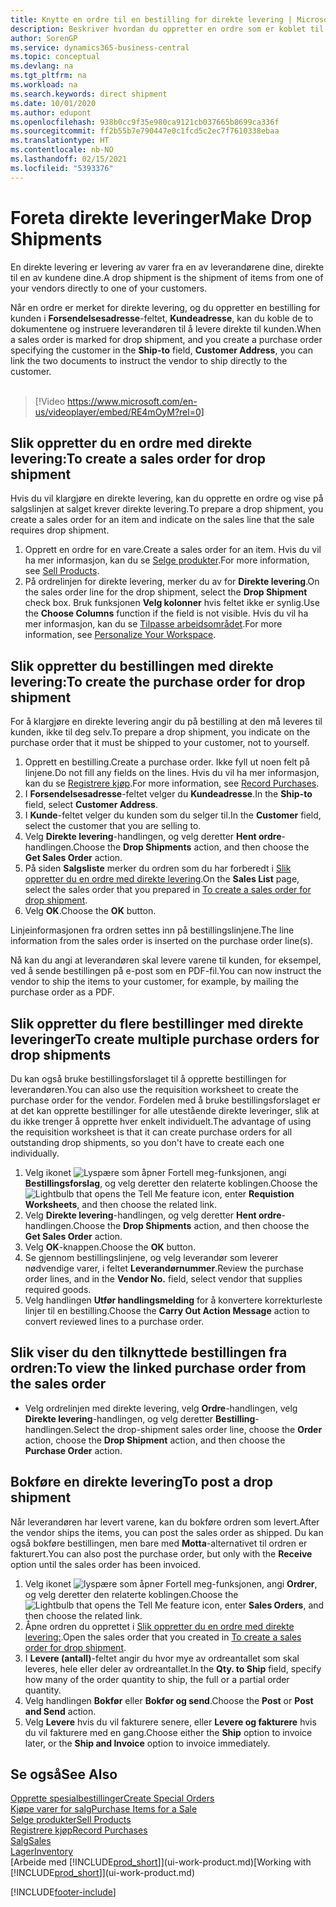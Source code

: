 ```yaml
---
title: Knytte en ordre til en bestilling for direkte levering | Microsoft-dokumentasjon
description: Beskriver hvordan du oppretter en ordre som er koblet til en bestilling, for å sikre levering direkte fra leverandøren til kunden.
author: SorenGP
ms.service: dynamics365-business-central
ms.topic: conceptual
ms.devlang: na
ms.tgt_pltfrm: na
ms.workload: na
ms.search.keywords: direct shipment
ms.date: 10/01/2020
ms.author: edupont
ms.openlocfilehash: 938b0cc9f35e980ca9121cb037665b8699ca336f
ms.sourcegitcommit: ff2b55b7e790447e0c1fcd5c2ec7f7610338ebaa
ms.translationtype: HT
ms.contentlocale: nb-NO
ms.lasthandoff: 02/15/2021
ms.locfileid: "5393376"
---
```

# <a name="make-drop-shipments"></a><span data-ttu-id="b9f9d-103">Foreta direkte leveringer</span><span class="sxs-lookup"><span data-stu-id="b9f9d-103">Make Drop Shipments</span></span>

<span data-ttu-id="b9f9d-104">En direkte levering er levering av varer fra en av leverandørene dine, direkte til en av kundene dine.</span><span class="sxs-lookup"><span data-stu-id="b9f9d-104">A drop shipment is the shipment of items from one of your vendors directly to one of your customers.</span></span>

<span data-ttu-id="b9f9d-105">Når en ordre er merket for direkte levering, og du oppretter en bestilling for kunden i **Forsendelsesadresse**-feltet, **Kundeadresse**, kan du koble de to dokumentene og instruere leverandøren til å levere direkte til kunden.</span><span class="sxs-lookup"><span data-stu-id="b9f9d-105">When a sales order is marked for drop shipment, and you create a purchase order specifying the customer in the **Ship-to** field, **Customer Address**, you can link the two documents to instruct the vendor to ship directly to the customer.</span></span>
<br><br>  
  
> [!Video https://www.microsoft.com/en-us/videoplayer/embed/RE4mOyM?rel=0]

## <a name="to-create-a-sales-order-for-drop-shipment"></a><span data-ttu-id="b9f9d-106">Slik oppretter du en ordre med direkte levering:</span><span class="sxs-lookup"><span data-stu-id="b9f9d-106">To create a sales order for drop shipment</span></span>

<span data-ttu-id="b9f9d-107">Hvis du vil klargjøre en direkte levering, kan du opprette en ordre og vise på salgslinjen at salget krever direkte levering.</span><span class="sxs-lookup"><span data-stu-id="b9f9d-107">To prepare a drop shipment, you create a sales order for an item and indicate on the sales line that the sale requires drop shipment.</span></span>

1. <span data-ttu-id="b9f9d-108">Opprett en ordre for en vare.</span><span class="sxs-lookup"><span data-stu-id="b9f9d-108">Create a sales order for an item.</span></span> <span data-ttu-id="b9f9d-109">Hvis du vil ha mer informasjon, kan du se [Selge produkter](sales-how-sell-products.md).</span><span class="sxs-lookup"><span data-stu-id="b9f9d-109">For more information, see [Sell Products](sales-how-sell-products.md).</span></span>
2. <span data-ttu-id="b9f9d-110">På ordrelinjen for direkte levering, merker du av for **Direkte levering**.</span><span class="sxs-lookup"><span data-stu-id="b9f9d-110">On the sales order line for the drop shipment, select the **Drop Shipment** check box.</span></span> <span data-ttu-id="b9f9d-111">Bruk funksjonen **Velg kolonner** hvis feltet ikke er synlig.</span><span class="sxs-lookup"><span data-stu-id="b9f9d-111">Use the **Choose Columns** function if the field is not visible.</span></span> <span data-ttu-id="b9f9d-112">Hvis du vil ha mer informasjon, kan du se [Tilpasse arbeidsområdet](ui-personalization-user.md).</span><span class="sxs-lookup"><span data-stu-id="b9f9d-112">For more information, see [Personalize Your Workspace](ui-personalization-user.md).</span></span>

## <a name="to-create-the-purchase-order-for-drop-shipment"></a><span data-ttu-id="b9f9d-113">Slik oppretter du bestillingen med direkte levering:</span><span class="sxs-lookup"><span data-stu-id="b9f9d-113">To create the purchase order for drop shipment</span></span>

<span data-ttu-id="b9f9d-114">For å klargjøre en direkte levering angir du på bestilling at den må leveres til kunden, ikke til deg selv.</span><span class="sxs-lookup"><span data-stu-id="b9f9d-114">To prepare a drop shipment, you indicate on the purchase order that it must be shipped to your customer, not to yourself.</span></span>

1. <span data-ttu-id="b9f9d-115">Opprett en bestilling.</span><span class="sxs-lookup"><span data-stu-id="b9f9d-115">Create a purchase order.</span></span> <span data-ttu-id="b9f9d-116">Ikke fyll ut noen felt på linjene.</span><span class="sxs-lookup"><span data-stu-id="b9f9d-116">Do not fill any fields on the lines.</span></span> <span data-ttu-id="b9f9d-117">Hvis du vil ha mer informasjon, kan du se [Registrere kjøp](purchasing-how-record-purchases.md).</span><span class="sxs-lookup"><span data-stu-id="b9f9d-117">For more information, see [Record Purchases](purchasing-how-record-purchases.md).</span></span>
2. <span data-ttu-id="b9f9d-118">I **Forsendelsesadresse**-feltet velger du **Kundeadresse**.</span><span class="sxs-lookup"><span data-stu-id="b9f9d-118">In the **Ship-to** field, select **Customer Address**.</span></span>
3. <span data-ttu-id="b9f9d-119">I **Kunde**-feltet velger du kunden som du selger til.</span><span class="sxs-lookup"><span data-stu-id="b9f9d-119">In the **Customer** field, select the customer that you are selling to.</span></span>
4. <span data-ttu-id="b9f9d-120">Velg **Direkte levering**-handlingen, og velg deretter **Hent ordre**-handlingen.</span><span class="sxs-lookup"><span data-stu-id="b9f9d-120">Choose the **Drop Shipments** action, and then choose the **Get Sales Order** action.</span></span>
5. <span data-ttu-id="b9f9d-121">På siden **Salgsliste** merker du ordren som du har forberedt i [Slik oppretter du en ordre med direkte levering](sales-how-drop-shipment.md#to-create-a-sales-order-for-drop-shipment).</span><span class="sxs-lookup"><span data-stu-id="b9f9d-121">On the **Sales List** page, select the sales order that you prepared in [To create a sales order for drop shipment](sales-how-drop-shipment.md#to-create-a-sales-order-for-drop-shipment).</span></span>
6. <span data-ttu-id="b9f9d-122">Velg **OK**.</span><span class="sxs-lookup"><span data-stu-id="b9f9d-122">Choose the **OK** button.</span></span>

<span data-ttu-id="b9f9d-123">Linjeinformasjonen fra ordren settes inn på bestillingslinjene.</span><span class="sxs-lookup"><span data-stu-id="b9f9d-123">The line information from the sales order is inserted on the purchase order line(s).</span></span>

<span data-ttu-id="b9f9d-124">Nå kan du angi at leverandøren skal levere varene til kunden, for eksempel, ved å sende bestillingen på e-post som en PDF-fil.</span><span class="sxs-lookup"><span data-stu-id="b9f9d-124">You can now instruct the vendor to ship the items to your customer, for example, by mailing the purchase order as a PDF.</span></span>     

## <a name="to-create-multiple-purchase-orders-for-drop-shipments"></a><span data-ttu-id="b9f9d-125">Slik oppretter du flere bestillinger med direkte leveringer</span><span class="sxs-lookup"><span data-stu-id="b9f9d-125">To create multiple purchase orders for drop shipments</span></span>

<span data-ttu-id="b9f9d-126">Du kan også bruke bestillingsforslaget til å opprette bestillingen for leverandøren.</span><span class="sxs-lookup"><span data-stu-id="b9f9d-126">You can also use the requisition worksheet to create the purchase order for the vendor.</span></span> <span data-ttu-id="b9f9d-127">Fordelen med å bruke bestillingsforslaget er at det kan opprette bestillinger for alle utestående direkte leveringer, slik at du ikke trenger å opprette hver enkelt individuelt.</span><span class="sxs-lookup"><span data-stu-id="b9f9d-127">The advantage of using the requisition worksheet is that it can create purchase orders for all outstanding drop shipments, so you don't have to create each one individually.</span></span>

1. <span data-ttu-id="b9f9d-128">Velg ikonet ![Lyspære som åpner Fortell meg-funksjonen](media/ui-search/search_small.png "Fortell hva du vil gjøre"), angi **Bestillingsforslag**, og velg deretter den relaterte koblingen.</span><span class="sxs-lookup"><span data-stu-id="b9f9d-128">Choose the ![Lightbulb that opens the Tell Me feature](media/ui-search/search_small.png "Tell me what you want to do") icon, enter **Requistion Worksheets**, and then choose the related link.</span></span>
2. <span data-ttu-id="b9f9d-129">Velg **Direkte levering**-handlingen, og velg deretter **Hent ordre**-handlingen.</span><span class="sxs-lookup"><span data-stu-id="b9f9d-129">Choose the **Drop Shipments** action, and then choose the **Get Sales Order** action.</span></span>
3. <span data-ttu-id="b9f9d-130">Velg **OK**-knappen.</span><span class="sxs-lookup"><span data-stu-id="b9f9d-130">Choose the **OK** button.</span></span>
4. <span data-ttu-id="b9f9d-131">Se gjennom bestillingslinjene, og velg leverandør som leverer nødvendige varer, i feltet **Leverandørnummer**.</span><span class="sxs-lookup"><span data-stu-id="b9f9d-131">Review the purchase order lines, and in the **Vendor No.** field, select vendor that supplies required goods.</span></span> 
5. <span data-ttu-id="b9f9d-132">Velg handlingen **Utfør handlingsmelding** for å konvertere korrekturleste linjer til en bestilling.</span><span class="sxs-lookup"><span data-stu-id="b9f9d-132">Choose the **Carry Out Action Message** action to convert reviewed lines to a purchase order.</span></span>

## <a name="to-view-the-linked-purchase-order-from-the-sales-order"></a><span data-ttu-id="b9f9d-133">Slik viser du den tilknyttede bestillingen fra ordren:</span><span class="sxs-lookup"><span data-stu-id="b9f9d-133">To view the linked purchase order from the sales order</span></span>

* <span data-ttu-id="b9f9d-134">Velg ordrelinjen med direkte levering, velg **Ordre**-handlingen, velg **Direkte levering**-handlingen, og velg deretter **Bestilling**-handlingen.</span><span class="sxs-lookup"><span data-stu-id="b9f9d-134">Select the drop-shipment sales order line, choose the **Order** action, choose the **Drop Shipment** action, and then choose the **Purchase Order** action.</span></span>

## <a name="to-post-a-drop-shipment"></a><span data-ttu-id="b9f9d-135">Bokføre en direkte levering</span><span class="sxs-lookup"><span data-stu-id="b9f9d-135">To post a drop shipment</span></span>

<span data-ttu-id="b9f9d-136">Når leverandøren har levert varene, kan du bokføre ordren som levert.</span><span class="sxs-lookup"><span data-stu-id="b9f9d-136">After the vendor ships the items, you can post the sales order as shipped.</span></span> <span data-ttu-id="b9f9d-137">Du kan også bokføre bestillingen, men bare med **Motta**-alternativet til ordren er fakturert.</span><span class="sxs-lookup"><span data-stu-id="b9f9d-137">You can also post the purchase order, but only with the **Receive** option until the sales order has been invoiced.</span></span>

1. <span data-ttu-id="b9f9d-138">Velg ikonet ![lyspære som åpner Fortell meg-funksjonen](media/ui-search/search_small.png "Fortell hva du vil gjøre"), angi **Ordrer**, og velg deretter den relaterte koblingen.</span><span class="sxs-lookup"><span data-stu-id="b9f9d-138">Choose the ![Lightbulb that opens the Tell Me feature](media/ui-search/search_small.png "Tell me what you want to do") icon, enter **Sales Orders**, and then choose the related link.</span></span>
2. <span data-ttu-id="b9f9d-139">Åpne ordren du opprettet i [Slik oppretter du en ordre med direkte levering:](#to-create-a-sales-order-for-drop-shipment).</span><span class="sxs-lookup"><span data-stu-id="b9f9d-139">Open the sales order that you created in [To create a sales order for drop shipment](#to-create-a-sales-order-for-drop-shipment).</span></span>
3. <span data-ttu-id="b9f9d-140">I **Levere (antall)**-feltet angir du hvor mye av ordreantallet som skal leveres, hele eller deler av ordreantallet.</span><span class="sxs-lookup"><span data-stu-id="b9f9d-140">In the **Qty. to Ship** field, specify how many of the order quantity to ship, the full or a partial order quantity.</span></span>
4. <span data-ttu-id="b9f9d-141">Velg handlingen **Bokfør** eller **Bokfør og send**.</span><span class="sxs-lookup"><span data-stu-id="b9f9d-141">Choose the **Post** or **Post and Send** action.</span></span>
5. <span data-ttu-id="b9f9d-142">Velg **Levere** hvis du vil fakturere senere, eller **Levere og fakturere** hvis du vil fakturere med en gang.</span><span class="sxs-lookup"><span data-stu-id="b9f9d-142">Choose either the **Ship** option to invoice later, or the **Ship and Invoice** option to invoice immediately.</span></span>

## <a name="see-also"></a><span data-ttu-id="b9f9d-143">Se også</span><span class="sxs-lookup"><span data-stu-id="b9f9d-143">See Also</span></span>

[<span data-ttu-id="b9f9d-144">Opprette spesialbestillinger</span><span class="sxs-lookup"><span data-stu-id="b9f9d-144">Create Special Orders</span></span>](sales-how-to-create-special-orders.md)  
[<span data-ttu-id="b9f9d-145">Kjøpe varer for salg</span><span class="sxs-lookup"><span data-stu-id="b9f9d-145">Purchase Items for a Sale</span></span>](purchasing-how-purchase-products-sale.md)  
[<span data-ttu-id="b9f9d-146">Selge produkter</span><span class="sxs-lookup"><span data-stu-id="b9f9d-146">Sell Products</span></span>](sales-how-sell-products.md)  
[<span data-ttu-id="b9f9d-147">Registrere kjøp</span><span class="sxs-lookup"><span data-stu-id="b9f9d-147">Record Purchases</span></span>](purchasing-how-record-purchases.md)  
[<span data-ttu-id="b9f9d-148">Salg</span><span class="sxs-lookup"><span data-stu-id="b9f9d-148">Sales</span></span>](sales-manage-sales.md)  
[<span data-ttu-id="b9f9d-149">Lager</span><span class="sxs-lookup"><span data-stu-id="b9f9d-149">Inventory</span></span>](inventory-manage-inventory.md)  
<span data-ttu-id="b9f9d-150">[Arbeide med [!INCLUDE[prod_short](includes/prod_short.md)]](ui-work-product.md)</span><span class="sxs-lookup"><span data-stu-id="b9f9d-150">[Working with [!INCLUDE[prod_short](includes/prod_short.md)]](ui-work-product.md)</span></span>


[!INCLUDE[footer-include](includes/footer-banner.md)]